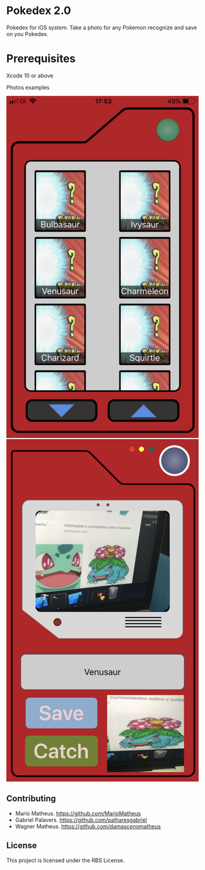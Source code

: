 
# Pokedex 2.0

Pokedex for iOS system. Take a photo for any Pokemon recognize and save on you Pokedex.

# Prerequisites

Xcode 10 or above

Photos examples

![Screenshot](image01.PNG)
![Screenshot](image02.PNG)

## Contributing

- Mario Matheus.  https://github.com/MarioMatheus
- Gabriel Palavers. https://github.com/palharesgabriel
- Wagner Matheus.  https://github.com/damascenomatheus

## License

This project is licensed under the RBS License.
